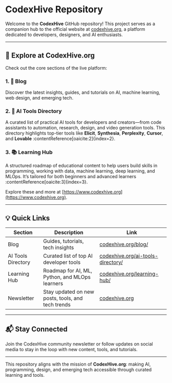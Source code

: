 # CodexHive Repository

Welcome to the **CodexHive** GitHub repository! This project serves as a companion hub to the official website at [codexhive.org](https://www.codexhive.org), a platform dedicated to developers, designers, and AI enthusiasts.

---

## 🚀 Explore at CodexHive.org

Check out the core sections of the live platform:

### 1. 📰 Blog  
Discover the latest insights, guides, and tutorials on AI, machine learning, web design, and emerging tech. 

### 2. 🧠 AI Tools Directory  
A curated list of practical AI tools for developers and creators—from code assistants to automation, research, design, and video generation tools. This directory highlights top-tier tools like **Elicit**, **Synthesia**, **Perplexity**, **Cursor**, and **Lovable** :contentReference[oaicite:2]{index=2}.

### 3. 📚 Learning Hub  
A structured roadmap of educational content to help users build skills in programming, working with data, machine learning, deep learning, and MLOps. It’s tailored for both beginners and advanced learners :contentReference[oaicite:3]{index=3}.

Explore these and more at [https://www.codexhive.org](https://www.codexhive.org).

---

## 💡 Quick Links

| Section           | Description                                                   | Link                                                |
|------------------|---------------------------------------------------------------|-----------------------------------------------------|
| Blog              | Guides, tutorials, tech insights                              | [codexhive.org/blog/](https://www.codexhive.org/blog/) |
| AI Tools Directory | Curated list of top AI developer tools                        | [codexhive.org/ai-tools-directory/](https://www.codexhive.org/ai-tools-directory/) |
| Learning Hub      | Roadmap for AI, ML, Python, and MLOps learners               | [codexhive.org/learning-hub/](https://www.codexhive.org/learning-hub/) |
| Newsletter        | Stay updated on new posts, tools, and tech trends           | [codexhive.org](https://www.codexhive.org/)          |

---

## 📬 Stay Connected

Join the CodexHive community newsletter or follow updates on social media to stay in the loop with new content, tools, and tutorials.

---

This repository aligns with the mission of **CodexHive.org**: making AI, programming, design, and emerging tech accessible through curated learning and tools.  


